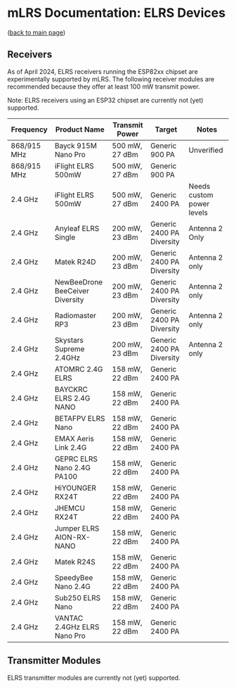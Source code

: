 # mLRS Documentation: ELRS Devices #

([back to main page](../README.md))

## Receivers ##

As of April 2024, ELRS receivers running the ESP82xx chipset are experimentally supported by mLRS.  The following receiver modules are recommended because they offer at least 100 mW transmit power.

Note: ELRS receivers using an ESP32 chipset are currently not (yet) supported.

<table>
  <thead>
    <tr>
      <th>Frequency</th>
      <th>Product Name</th>
      <th>Transmit Power</th>
      <th>Target</th>
      <th>Notes</th>
    </tr>
  </thead>
  <tbody>
    <tr>
      <td>868/915 MHz</td>
      <td>Bayck 915M Nano Pro</td>
      <td>500 mW, 27 dBm</td>
      <td>Generic 900 PA</td>
      <td>Unverified</td>
    </tr>
    <tr>
      <td>868/915 MHz</td>
      <td>iFlight ELRS 500mW</td>
      <td>500 mW, 27 dBm</td>
      <td>Generic 900 PA</td>
      <td></td>
    </tr>
    <tr>
      <td>2.4 GHz</td>
      <td>iFlight ELRS 500mW</td>
      <td>500 mW, 27 dBm</td>
      <td>Generic 2400 PA</td>
      <td>Needs custom power levels</td>
    </tr>
    <tr>
      <td>2.4 GHz</td>
      <td>Anyleaf ELRS Single</td>
      <td>200 mW, 23 dBm</td>
      <td>Generic 2400 PA Diversity</td>
      <td>Antenna 2 Only</td>
    </tr>
    <tr>
      <td>2.4 GHz</td>
      <td>Matek R24D</td>
      <td>200 mW, 23 dBm</td>
      <td>Generic 2400 PA Diversity</td>
      <td>Antenna 2 only</td>
    </tr>
    <tr>
      <td>2.4 GHz</td>
      <td>NewBeeDrone BeeCeiver Diversity</td>
      <td>200 mW, 23 dBm</td>
      <td>Generic 2400 PA Diversity</td>
      <td>Antenna 2 only</td>
    </tr>
    <tr>
      <td>2.4 GHz</td>
      <td>Radiomaster RP3</td>
      <td>200 mW, 23 dBm</td>
      <td>Generic 2400 PA Diversity</td>
      <td>Antenna 2 only</td>
    </tr>
    <tr>
      <td>2.4 GHz</td>
      <td>Skystars Supreme 2.4GHz</td>
      <td>200 mW, 23 dBm</td>
      <td>Generic 2400 PA Diversity</td>
      <td>Antenna 2 only</td>
    </tr>
    <tr>
      <td>2.4 GHz</td>
      <td>ATOMRC 2.4G ELRS</td>
      <td>158 mW, 22 dBm</td>
      <td>Generic 2400 PA</td>
      <td></td>
    </tr>
    <tr>
      <td>2.4 GHz</td>
      <td>BAYCKRC ELRS 2.4G NANO</td>
      <td>158 mW, 22 dBm</td>
      <td>Generic 2400 PA</td>
      <td></td>
    </tr>
    <tr>
      <td>2.4 GHz</td>
      <td>BETAFPV ELRS Nano</td>
      <td>158 mW, 22 dBm</td>
      <td>Generic 2400 PA</td>
      <td></td>
    </tr>
    <tr>
      <td>2.4 GHz</td>
      <td>EMAX Aeris Link 2.4G</td>
      <td>158 mW, 22 dBm</td>
      <td>Generic 2400 PA</td>
      <td></td>
    </tr>
    <tr>
      <td>2.4 GHz</td>
      <td>GEPRC ELRS Nano 2.4G PA100</td>
      <td>158 mW, 22 dBm</td>
      <td>Generic 2400 PA</td>
      <td></td>
    </tr>
    <tr>
      <td>2.4 GHz</td>
      <td>HiYOUNGER RX24T</td>
      <td>158 mW, 22 dBm</td>
      <td>Generic 2400 PA</td>
      <td></td>
    </tr>
    <tr>
      <td>2.4 GHz</td>
      <td>JHEMCU RX24T</td>
      <td>158 mW, 22 dBm</td>
      <td>Generic 2400 PA</td>
      <td></td>
    </tr>
    <tr>
      <td>2.4 GHz</td>
      <td>Jumper ELRS AION-RX-NANO</td>
      <td>158 mW, 22 dBm</td>
      <td>Generic 2400 PA</td>
      <td></td>
    </tr>
    <tr>
      <td>2.4 GHz</td>
      <td>Matek R24S</td>
      <td>158 mW, 22 dBm</td>
      <td>Generic 2400 PA</td>
      <td></td>
    </tr>
    <tr>
      <td>2.4 GHz</td>
      <td>SpeedyBee Nano 2.4G</td>
      <td>158 mW, 22 dBm</td>
      <td>Generic 2400 PA</td>
      <td></td>
    </tr>
    <tr>
      <td>2.4 GHz</td>
      <td>Sub250 ELRS Nano</td>
      <td>158 mW, 22 dBm</td>
      <td>Generic 2400 PA</td>
      <td></td>
    </tr>
    <tr>
      <td>2.4 GHz</td>
      <td>VANTAC 2.4GHz ELRS Nano Pro</td>
      <td>158 mW, 22 dBm</td>
      <td>Generic 2400 PA</td>
      <td></td>
    </tr>
  </tbody>
</table>

## Transmitter Modules ##

ELRS transmitter modules are currently not (yet) supported.
